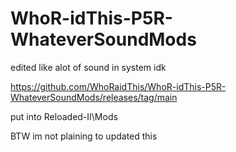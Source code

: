 # WhoR-idThis-P5R-WhateverSoundMods
edited like alot of sound in system idk

https://github.com/WhoRaidThis/WhoR-idThis-P5R-WhateverSoundMods/releases/tag/main

put into Reloaded-II\Mods

BTW im not plaining to updated this
